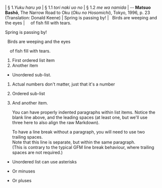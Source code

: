 | § 1.*Yuku haru ya*
| 	§ 1.1 *tori naki uo no*
|     § 1.2 *me wa namida*
| -- **Matsuo Bashō**, The Narrow Road to Oku (*Oku no Hosomichi*),
 Tokyo, 1996, p. 23 (Translation: Donald Keene)
| Spring is passing by!
| &nbsp; Birds are weeping and the eyes
| &nbsp; &nbsp; of fish fill with tears.

Spring is passing by!

&nbsp; Birds are weeping and the eyes

&nbsp; &nbsp; of fish fill with tears.


1. First ordered list item
2. Another item
  * Unordered sub-list. 
1. Actual numbers don't matter, just that it's a number
  1. Ordered sub-list
4. And another item.

   You can have properly indented paragraphs within list items. Notice the blank line above, and the leading spaces (at least one, but we'll use three here to also align the raw Markdown).

   To have a line break without a paragraph, you will need to use two trailing spaces.  
   Note that this line is separate, but within the same paragraph.  
   (This is contrary to the typical GFM line break behaviour, where trailing spaces are not required.)

* Unordered list can use asterisks
- Or minuses
+ Or pluses
